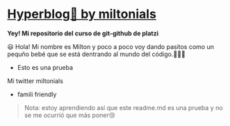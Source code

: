 # <a href="https://miltonials.github.io/blogpost.html"> Hyperblog💚 by miltonials</a>
**Yey! Mi repositorio del curso de git-github de platzi**

:smiley:
Hola! Mi nombre es Milton y poco a poco voy dando pasitos como un pequño bebé que se está dentrando al mundo del código.👨🏻‍💻
* Esto es una prueba

Mi twitter miltonials

* famili friendly

> Nota: estoy aprendiendo así que este readme.md es una prueba y no se me ocurrió que más poner😢
